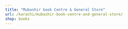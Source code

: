 ```yaml
---
title: "Mubashir book Centre & General Store"
url: /karachi/mubashir-book-centre-and-general-store/
shop: books
---
```

